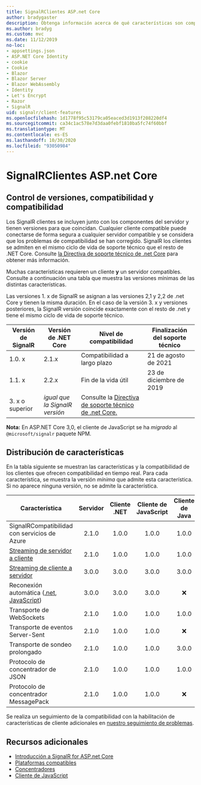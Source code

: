```yaml
---
title: SignalRClientes ASP.net Core
author: bradygaster
description: Obtenga información acerca de qué características son compatibles con los distintos clientes de ASP.NET Core SignalR .
ms.author: bradyg
ms.custom: mvc
ms.date: 11/12/2019
no-loc:
- appsettings.json
- ASP.NET Core Identity
- cookie
- Cookie
- Blazor
- Blazor Server
- Blazor WebAssembly
- Identity
- Let's Encrypt
- Razor
- SignalR
uid: signalr/client-features
ms.openlocfilehash: 1d1778f95c53179ca05eaced3d1913f208220df4
ms.sourcegitcommit: ca34c1ac578e7d3daa0febf1810ba5fc74f60bbf
ms.translationtype: MT
ms.contentlocale: es-ES
ms.lasthandoff: 10/30/2020
ms.locfileid: "93050984"
---
```

# <a name="aspnet-core-no-locsignalr-clients"></a>SignalRClientes ASP.net Core

## <a name="versioning-support-and-compatibility"></a>Control de versiones, compatibilidad y compatibilidad

Los SignalR clientes se incluyen junto con los componentes del servidor y tienen versiones para que coincidan. Cualquier cliente compatible puede conectarse de forma segura a cualquier servidor compatible y se considera que los problemas de compatibilidad se han corregido. SignalR los clientes se admiten en el mismo ciclo de vida de soporte técnico que el resto de .NET Core. Consulte [la Directiva de soporte técnico de .net Core](https://dotnet.microsoft.com/platform/support/policy/dotnet-core) para obtener más información.

Muchas características requieren un cliente **y** un servidor compatibles. Consulte a continuación una tabla que muestra las versiones mínimas de las distintas características.

Las versiones 1. x de SignalR se asignan a las versiones 2,1 y 2,2 de .net Core y tienen la misma duración. En el caso de la versión 3. x y versiones posteriores, la SignalR versión coincide exactamente con el resto de .net y tiene el mismo ciclo de vida de soporte técnico.

| Versión de SignalR | Versión de .NET Core | Nivel de compatibilidad | Finalización del soporte técnico |
| - | - | - | - |
| 1.0. x | 2.1.x | Compatibilidad a largo plazo | 21 de agosto de 2021 |
| 1.1. x | 2.2.x | Fin de la vida útil | 23 de diciembre de 2019 |
| 3. x o superior | *igual que la SignalR versión* | Consulte la [Directiva de soporte técnico de .net Core.](https://dotnet.microsoft.com/platform/support/policy/dotnet-core) |

**Nota:** En ASP.NET Core 3,0, el cliente de JavaScript se ha *migrado* al `@microsoft/signalr` paquete NPM.

## <a name="feature-distribution"></a>Distribución de características

En la tabla siguiente se muestran las características y la compatibilidad de los clientes que ofrecen compatibilidad en tiempo real. Para cada característica, se muestra la versión *mínima* que admite esta característica. Si no aparece ninguna versión, no se admite la característica.

| Característica | Servidor | Cliente .NET | Cliente de JavaScript | Cliente de Java |
| ---- | :-: | :-: | :-: | :-: |
| SignalRCompatibilidad con servicios de Azure |2.1.0|1.0.0|1.0.0|1.0.0|
| [Streaming de servidor a cliente](xref:signalr/streaming)          |2.1.0|1.0.0|1.0.0|1.0.0|
| [Streaming de cliente a servidor](xref:signalr/streaming)          |3.0.0|3.0.0|3.0.0|3.0.0|
| Reconexión automática ([.net](./dotnet-client.md?tabs=visual-studio&view=aspnetcore-3.0#handle-lost-connection), [JavaScript](./javascript-client.md?view=aspnetcore-3.0#reconnect-clients))          |3.0.0|3.0.0|3.0.0|❌|
| Transporte de WebSockets |2.1.0|1.0.0|1.0.0|1.0.0|
| Transporte de eventos Server-Sent |2.1.0|1.0.0|1.0.0|❌|
| Transporte de sondeo prolongado |2.1.0|1.0.0|1.0.0|3.0.0|
| Protocolo de concentrador de JSON |2.1.0|1.0.0|1.0.0|1.0.0|
| Protocolo de concentrador MessagePack |2.1.0|1.0.0|1.0.0|❌|

Se realiza un seguimiento de la compatibilidad con la habilitación de características de cliente adicionales en [nuestro seguimiento de problemas](https://github.com/dotnet/AspNetCore/issues).

## <a name="additional-resources"></a>Recursos adicionales

* [Introducción a SignalR for ASP.net Core](xref:tutorials/signalr)
* [Plataformas compatibles](xref:signalr/supported-platforms)
* [Concentradores](xref:signalr/hubs)
* [Cliente de JavaScript](xref:signalr/javascript-client)